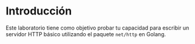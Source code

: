 # Introducción

Este laboratorio tiene como objetivo probar tu capacidad para escribir un servidor HTTP básico utilizando el paquete `net/http` en Golang.

